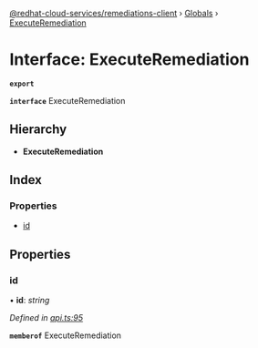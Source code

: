 [@redhat-cloud-services/remediations-client](../README.md) › [Globals](../globals.md) › [ExecuteRemediation](executeremediation.md)

# Interface: ExecuteRemediation

**`export`** 

**`interface`** ExecuteRemediation

## Hierarchy

* **ExecuteRemediation**

## Index

### Properties

* [id](executeremediation.md#id)

## Properties

###  id

• **id**: *string*

*Defined in [api.ts:95](https://github.com/RedHatInsights/javascript-clients/blob/master/packages/remediations/api.ts#L95)*

**`memberof`** ExecuteRemediation
